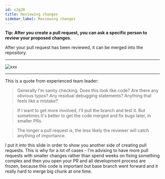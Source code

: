 ```yaml
---
id: s3g28
title: Reviewing changes
sidebar_label: Reviewing changes
---
```


**Tip: After you create a pull request, you can ask a specific person to review your proposed changes.**


After your pull request has been reviewed, it can be merged into the repository.



----


![xxx](https://raw.githubusercontent.com/ChickenKyiv/awesome-git-article/master/img/PR/review-pr-joke.png)


---

This is a quote from experienced team leader:
> Generally I'm sanity checking. Does this look like code? Are there any obvious typos? Any residual debugging statements? Anything that feels like a mistake?

> If I want to get more involved, I'll pull the branch and test it. But sometimes it's better to get the code merged and fix bugs later, in smaller PRs.

> The longer a pull request is, the less likely the reviewer will catch anything of importance.

I put it into this slide in order to show you another side of creating pull requests. This is why for a lot of cases - I'm advising to have more pull requests with smaller changes rather than spend weeks on fixing something complex and then you open your PR and all development process are frozen, because this code is important but base branch went forward and it really hard to merge big chunk at one time.
